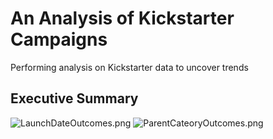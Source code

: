 # An Analysis of Kickstarter Campaigns
Performing analysis on Kickstarter data to uncover trends
## Executive Summary 
![LaunchDateOutcomes.png](C:\Temp\Bootcamp\Class_Folder\Crowdfunding_Analysis])
![ParentCateoryOutcomes.png](C:\Temp\Bootcamp\Class_Folder\Crowdfunding_Analysis)
